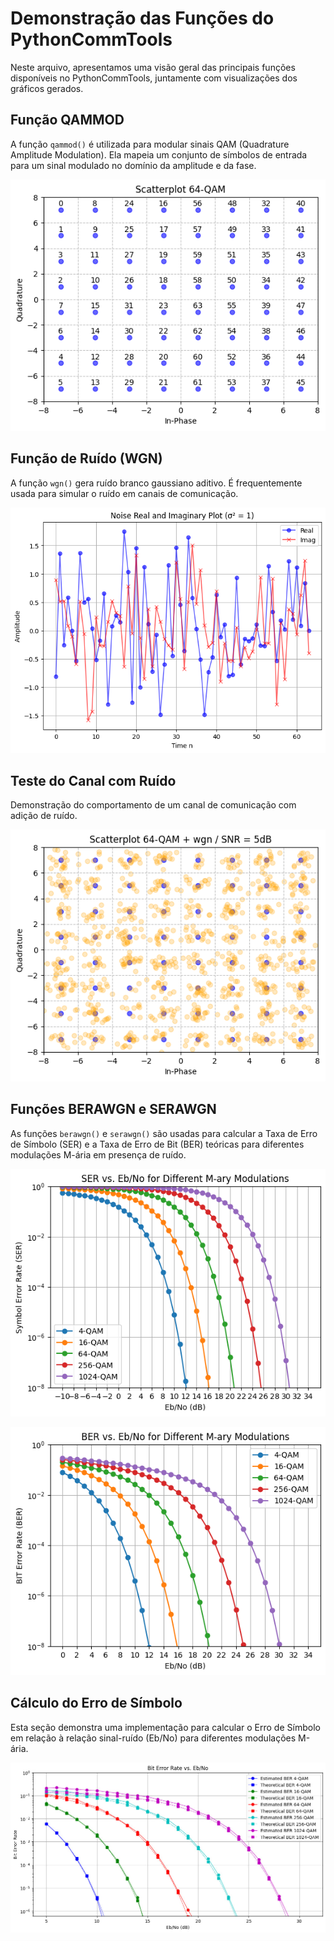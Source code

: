 # Demonstração das Funções do PythonCommTools

Neste arquivo, apresentamos uma visão geral das principais funções disponíveis no PythonCommTools, juntamente com visualizações dos gráficos gerados.

## Função QAMMOD

A função `qammod()` é utilizada para modular sinais QAM (Quadrature Amplitude Modulation). Ela mapeia um conjunto de símbolos de entrada para um sinal modulado no domínio da amplitude e da fase.

![Scatterplot 64-QAM](images/64scat.png)

## Função de Ruído (WGN)

A função `wgn()` gera ruído branco gaussiano aditivo. É frequentemente usada para simular o ruído em canais de comunicação.

![Noise Real and Imaginary Plot](images/wgn.png)

## Teste do Canal com Ruído

Demonstração do comportamento de um canal de comunicação com adição de ruído.

![Scatterplot 64-QAM + wgn / SNR = 5dB](images/64consawgn.png)

## Funções BERAWGN e SERAWGN

As funções `berawgn()` e `serawgn()` são usadas para calcular a Taxa de Erro de Símbolo (SER) e a Taxa de Erro de Bit (BER) teóricas para diferentes modulações M-ária em presença de ruído.

![SER vs. Eb/No](images/thser.png)

![BER vs. Eb/No](images/thber.png)

## Cálculo do Erro de Símbolo

Esta seção demonstra uma implementação para calcular o Erro de Símbolo em relação à relação sinal-ruído (Eb/No) para diferentes modulações M-ária.

![Bit Error Rate vs. Eb/No](images/qamthxex.jpeg)
